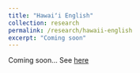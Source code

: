 ```yaml
---
title: "Hawaiʻi English"
collection: research
permalink: /research/hawaii-english
excerpt: "Coming soon"
---
```


Coming soon... See [here](/publications/hawaii-english)